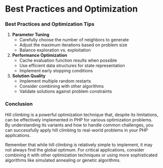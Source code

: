 # Best Practices and Optimization

### Best Practices and Optimization Tips

1. **Parameter Tuning**
   * Carefully choose the number of neighbors to generate
   * Adjust the maximum iterations based on problem size
   * Balance exploration vs. exploitation
2. **Performance Optimization**
   * Cache evaluation function results when possible
   * Use efficient data structures for state representation
   * Implement early stopping conditions
3. **Solution Quality**
   * Implement multiple random restarts
   * Consider combining with other algorithms
   * Validate solutions against problem constraints

### Conclusion

Hill climbing is a powerful optimization technique that, despite its limitations, can be effectively implemented in PHP for various optimization problems. By understanding its variants and how to handle common challenges, you can successfully apply hill climbing to real-world problems in your PHP applications.

Remember that while hill climbing is relatively simple to implement, it may not always find the global optimum. For critical applications, consider combining it with other optimization techniques or using more sophisticated algorithms like simulated annealing or genetic algorithms.
